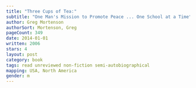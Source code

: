 ```yaml
---
title: "Three Cups of Tea:"
subtitle: "One Man's Mission to Promote Peace ... One School at a Time"
author: Greg Mortenson
authorSort: Mortenson, Greg
pageCount: 349
date: 2014-01-01
written: 2006
stars: 4
layout: post
category: book
tags: read unreviewed non-fiction semi-autobiographical
mapping: USA, North America
gender: m
---
```

